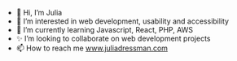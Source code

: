 - 👋 Hi, I’m Julia
- 👀 I’m interested in web development, usability and accessibility
- 🌱 I’m currently learning Javascript, React, PHP, AWS
- ✨ I’m looking to collaborate on web development projects
- 📫 How to reach me www.juliadressman.com
 
<!---- juliadressman/juliadressman is a 💞️ special ✨ repository because its `README.md` (this file) appears on your GitHub profile.
You can click the Preview link to take a look at your changes.
--->
